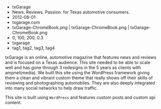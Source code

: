 * txGarage 
* News. Reviews. Passion. for Texas automotive consumers.
* 2012-08-01
* txgarage.com
* txGarage-ChromeBook.png | txGarage-ChromeBook.png | txGarage-ChromeBook.png
* 0, 100, 200, 0.3
* txgarage
* tag1, tag2, tag3, tag4

txGarage is an online, automotive magazine that features news and reviews and is focused on a Texas audience. This site needed to be able to scale well and has gone through 3 redesigns in the 5 years as clients with ampnet(media). We built this site using the WordPress framework giving them a clean and vibrant custom theme that really shows off their skills of reviewing and photographing automobiles. They are also deeply integrated into many social networks to help draw traffic.

This site is built using `WordPress` and features custom posts and custom api content.

